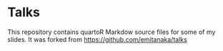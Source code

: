 
Talks
======

This repository contains quartoR Markdow source files for some of my slides. It was forked from https://github.com/emitanaka/talks
